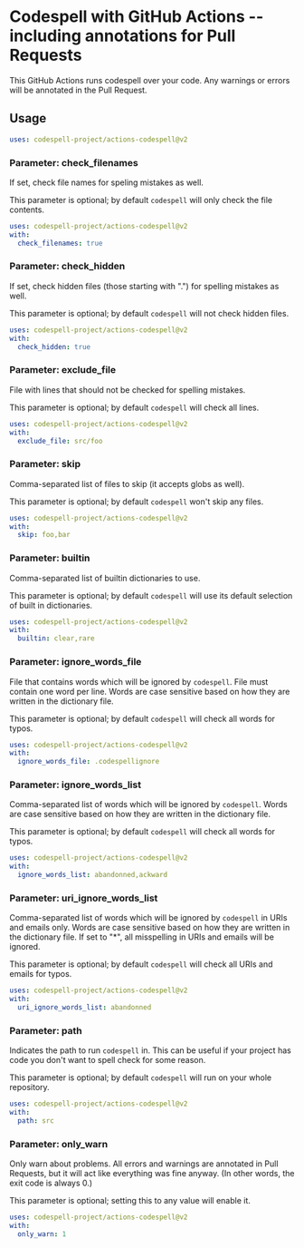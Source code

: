 # Codespell with GitHub Actions -- including annotations for Pull Requests

This GitHub Actions runs codespell over your code.
Any warnings or errors will be annotated in the Pull Request.

## Usage

```yml
uses: codespell-project/actions-codespell@v2
```

### Parameter: check_filenames

If set, check file names for speling mistakes as well.

This parameter is optional; by default `codespell` will only check the file contents.

```yml
uses: codespell-project/actions-codespell@v2
with:
  check_filenames: true
```

### Parameter: check_hidden

If set, check hidden files (those starting with ".") for spelling mistakes as well.

This parameter is optional; by default `codespell` will not check hidden files.

```yml
uses: codespell-project/actions-codespell@v2
with:
  check_hidden: true
```

### Parameter: exclude_file

File with lines that should not be checked for spelling mistakes.

This parameter is optional; by default `codespell` will check all lines.

```yml
uses: codespell-project/actions-codespell@v2
with:
  exclude_file: src/foo
```

### Parameter: skip

Comma-separated list of files to skip (it accepts globs as well).

This parameter is optional; by default `codespell` won't skip any files.

```yml
uses: codespell-project/actions-codespell@v2
with:
  skip: foo,bar
```

### Parameter: builtin

Comma-separated list of builtin dictionaries to use.

This parameter is optional; by default `codespell` will use its default selection of built in dictionaries.

```yml
uses: codespell-project/actions-codespell@v2
with:
  builtin: clear,rare
```

### Parameter: ignore_words_file

File that contains words which will be ignored by `codespell`. File must contain one word per line.
Words are case sensitive based on how they are written in the dictionary file.

This parameter is optional; by default `codespell` will check all words for typos.

```yml
uses: codespell-project/actions-codespell@v2
with:
  ignore_words_file: .codespellignore
```

### Parameter: ignore_words_list

Comma-separated list of words which will be ignored by `codespell`.
Words are case sensitive based on how they are written in the dictionary file.

This parameter is optional; by default `codespell` will check all words for typos.

```yml
uses: codespell-project/actions-codespell@v2
with:
  ignore_words_list: abandonned,ackward
```

### Parameter: uri_ignore_words_list

Comma-separated list of words which will be ignored by `codespell` in URIs and emails only.
Words are case sensitive based on how they are written in the dictionary file.
If set to "*", all misspelling in URIs and emails will be ignored.

This parameter is optional; by default `codespell` will check all URIs and emails for typos.

```yml
uses: codespell-project/actions-codespell@v2
with:
  uri_ignore_words_list: abandonned
```

### Parameter: path

Indicates the path to run `codespell` in.
This can be useful if your project has code you don't want to spell check for some reason.

This parameter is optional; by default `codespell` will run on your whole repository.

```yml
uses: codespell-project/actions-codespell@v2
with:
  path: src
```

### Parameter: only_warn

Only warn about problems.
All errors and warnings are annotated in Pull Requests, but it will act like everything was fine anyway.
(In other words, the exit code is always 0.)

This parameter is optional; setting this to any value will enable it.

```yml
uses: codespell-project/actions-codespell@v2
with:
  only_warn: 1
```
